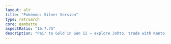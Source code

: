 ```yaml
---
layout: alt
title: "Pokémon: Silver Version"
type: retroarch
core: gambatte
aspectRatio: "16:7.75"
description: "Pair to Gold in Gen II — explore Johto, trade with Kanto, and uncover new Pokémon."
---
```

